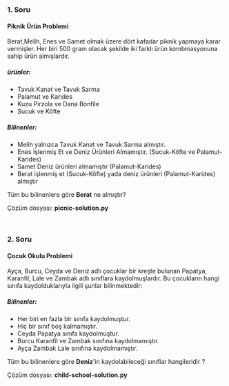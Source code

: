 ### 1. Soru

#### Piknik Ürün Problemi

<p>
Berat,Melih, Enes ve Samet olmak üzere dört kafadar piknik yapmaya karar vermişler. Her biri 500 gram olacak şekilde iki farklı ürün kombinasyonuna sahip ürün almışlardır.
</p>
<h5>
ürünler:
</h5>
<ul>
<li> Tavuk Kanat ve Tavuk Sarma</li>
<li> Palamut ve Karides</li>
<li> Kuzu Pirzola ve Dana Bonfile</li>
<li> Sucuk ve Köfte</li>

</ul>

<h5>
Bilinenler:
</h5>
<ul>
<li> Melih yalnızca Tavuk Kanat ve Tavuk Sarma almıştır.</li>
<li> Enes İşlenmiş Et ve Deniz Ürünleri Almamıştır. (Sucuk-Köfte ve Palamut-Karides)</li>
<li> Samet Deniz ürünleri almamıştır (Palamut-Karides)</li>
<li> Berat işlenmiş et (Sucuk-Köfte) yada deniz ürünleri (Palamut-Karides) almıştır </li>
</ul>

<p>Tüm bu bilinenlere göre <strong>Berat</strong> ne almıştır?</p>
<p>Çözüm dosyası: <strong>picnic-solution.py</strong></p>

<br>

### 2. Soru

#### Çocuk Okulu Problemi

<p>
Ayça, Burcu, Ceyda ve Deniz adlı çocuklar bir kreşte bulunan Papatya, Karanfil, Lale ve Zambak adlı sınıflara kaydolmuşlardır. Bu çocukların hangi sınıfa kaydolduklarıyla ilgili şunlar bilinmektedir:
</p>


<h5>
Bilinenler:
</h5>
<ul>
<li> Her biri en fazla bir sınıfa kaydolmuştur.</li>
<li> Hiç bir sınıf boş kalmamıştır. </li>
<li> Ceyda Papatya sınıfa kaydolmuştur. </li>
<li> Burcu Karanfil ve Zambak sınıfına kaydolmamıştır. </li>
<li> Ayça Zambak Lale sınıfına kaydolmamıştır. </li>

</ul>

<p>Tüm bu bilinenlere göre <strong>Deniz</strong>'in kaydolabileceği sınıflar hangileridir ?</p>

<p>Çözüm dosyası: <strong>child-school-solution.py</strong></p>